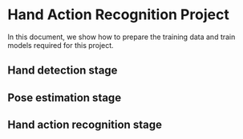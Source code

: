 # Hand Action Recognition Project

<!-- [ALGORITHM] -->

In this document, we show how to prepare the training data and train models required for this project.

## Hand detection stage

## Pose estimation stage

## Hand action recognition stage
